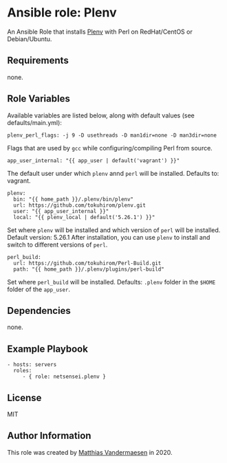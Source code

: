 Ansible role: Plenv
=========

An Ansible Role that installs [Plenv](https://github.com/tokuhirom/plenv) with Perl on RedHat/CentOS or Debian/Ubuntu.

Requirements
------------

none.

Role Variables
--------------

Available variables are listed below, along with default values (see defaults/main.yml):

`plenv_perl_flags: -j 9 -D usethreads -D man1dir=none -D man3dir=none` 

Flags that are used by `gcc` while configuring/compiling Perl from source.

`app_user_internal: "{{ app_user | default('vagrant') }}"`

The default user under which `plenv` annd `perl` will be installed. Defaults to: vagrant.

```
plenv:
  bin: "{{ home_path }}/.plenv/bin/plenv"
  url: https://github.com/tokuhirom/plenv.git
  user: "{{ app_user_internal }}"
  local: "{{ plenv_local | default('5.26.1') }}"
```

Set where `plenv` will be installed and which version of `perl` will be installed. Default version: 5.26.1
After installation, you can use `plenv` to install and switch to different versions of `perl`.

```
perl_build:
  url: https://github.com/tokuhirom/Perl-Build.git
  path: "{{ home_path }}/.plenv/plugins/perl-build"
```

Set where `perl_build` will be installed. Defaults: `.plenv` folder in the `$HOME` folder of the `app_user`.


Dependencies
------------

none.

Example Playbook
----------------

    - hosts: servers
      roles:
         - { role: netsensei.plenv }

License
-------

MIT

Author Information
------------------

This role was created by [Matthias Vandermaesen](https://github.com/netsensei) in 2020.